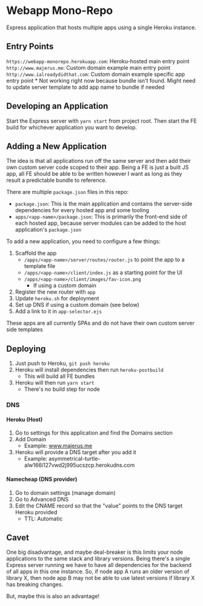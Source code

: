 # Webapp Mono-Repo
Express application that hosts multiple apps using a single Heroku instance.

## Entry Points
`https://webapp-monorepo.herokuapp.com`: Heroku-hosted main entry point
`http://www.majerus.me`: Custom domain example main entry point
`http://www.ialreadydidthat.com`: Custom domain example specific app entry point
    * Not working right now because bundle isn't found. Might need to update server template to add app name to bundle if needed

## Developing an Application
Start the Express server with `yarn start` from project root. Then start the FE build for whichever application you want to develop.

## Adding a New Application
The idea is that all applications run off the same server and then add their own custom server code scoped to their app. Being a FE is just a built JS app, all FE should be able to be written however I want as long as they result a predictable bundle to reference.

There are multiple `package.json` files in this repo:
* `package.json`: This is the main application and contains the server-side dependencies for every hosted app and some tooling
* `apps/<app-name>/package.json`: This is primarily the front-end side of each hosted app, because server modules can be added to the host application's `package.json`

To add a new application, you need to configure a few things:

1. Scaffold the app
    - `/apps/<app-name>/server/routes/router.js` to point the app to a template file
    - `/apps/<app-name>/client/index.js` as a starting point for the UI
    - `/apps/<app-name>/client/images/fav-icon.png`
        - If using a custom domain
1. Register the new router with `app`
1. Update `heroku.sh` for deployment
1. Set up DNS if using a custom domain (see below)
1. Add a link to it in `app-selector.ejs`

These apps are all currently SPAs and do not have their own custom server side templates

## Deploying
1. Just push to Heroku, `git push heroku`
1. Heroku will install dependencies then run `heroku-postbuild`
    - This will build all FE bundles
1. Heroku will then run `yarn start`
    - There's no build step for node

### DNS

#### Heroku (Host)
1. Go to settings for this application and find the Domains section
1. Add Domain
    - Example: www.majerus.me
1. Heroku will provide a DNS target after you add it
    - Example: asymmetrical-turtle-alw166i127vwd2j995ucszcp.herokudns.com

#### Namecheap (DNS provider)
1. Go to domain settings (manage domain)
1. Go to Advanced DNS
1. Edit the CNAME record so that the "value" points to the DNS target Heroku provided
    - TTL: Automatic

## Cavet
One big disadvantage, and maybe deal-breaker is this limits your node applications to the same stack and library versions. Being there's a single Express server running we have to have all dependencies for the backend of all apps in this one instance. So, if node app A runs an older version of library X, then node app B may not be able to use latest versions if library X has breaking changes.

But, maybe this is also an advantage!
